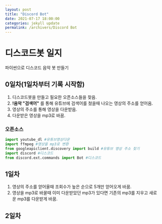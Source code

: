 ```yaml
---
layout: post
title: "Discord Bot"
date: 2021-07-17 18:00:00
categories: jekyll update
permalink: /archivers/Discord Bot
---
```


# 디스코드봇 일지
파이썬으로 디스코드 음악 봇 만들기

## 0일차(1일차부터 기록 시작함)
1. 디스코드봇을 만들고 필요한 오픈소스들을 찾음.
2. **!음악 "검색어"** 를 통해 유튜브에 검색어를 쳤을때 나오는 영상의 주소를 얻어옴.
3. 영상의 주소를 통해 영상을 다운받음.
4. 다운받은 영상을 mp3로 바꿈.

### 오픈소스
```python
import youtube_dl #유튜브영상다운
import ffmpeg #영상을 mp3로 변환
from googleapiclient.discovery import build #유튜브 영상 주소 찾기
import discord #디스코드
from discord.ext.commands import Bot #디스코드
```

## 1일차
1. 영상의 주소를 얻어올때 조회수가 높은 순으로 5개만 얻어오게 바꿈.
2. 영상을 mp3로 바꿀때 이미 다운받았던 mp3가 있다면 기존의 mp3를 지우고 새로운 mp3를 다운받게 바꿈.

## 2일차
